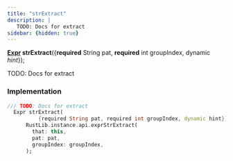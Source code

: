 ```yaml
---
title: "strExtract"
description: |
   TODO: Docs for extract
sidebar: {hidden: true}
---
```

<span class="dart-code"><strong>[Expr] strExtract</strong>({<span class="nobr"><strong>required</strong> String pat</span>, <span class="nobr"><strong>required</strong> int groupIndex</span>, <span class="nobr">dynamic <i>hint</i></span>});</span>

 TODO: Docs for extract
### Implementation
```dart
/// TODO: Docs for extract
  Expr strExtract(
          {required String pat, required int groupIndex, dynamic hint}) =>
      RustLib.instance.api.exprStrExtract(
        that: this,
        pat: pat,
        groupIndex: groupIndex,
      );
```

[Expr]: /reference/classes/expr
[dynamic]: #